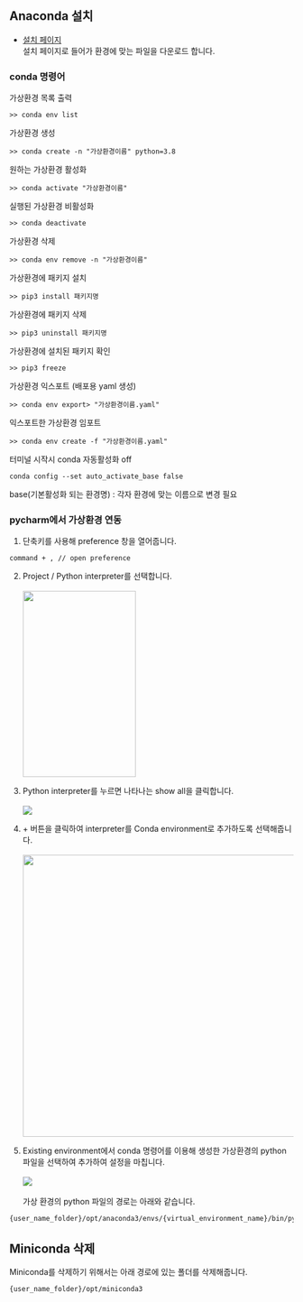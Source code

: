 ## Anaconda 설치
- [설치 페이지](https://www.anaconda.com/products/individual) <br />
설치 페이지로 들어가 환경에 맞는 파일을 다운로드 합니다. <br />

### conda 명령어

가상환경 목록 출력
```
>> conda env list
```

가상환경 생성
```
>> conda create -n "가상환경이름" python=3.8
``` 

원하는 가상환경 활성화
```
>> conda activate "가상환경이름"
``` 

실행된 가상환경 비활성화
```
>> conda deactivate
``` 

가상환경 삭제
```
>> conda env remove -n "가상환경이름"
``` 

가상환경에 패키지 설치
```
>> pip3 install 패키지명
``` 

가상환경에 패키지 삭제
```
>> pip3 uninstall 패키지명
``` 

가상환경에 설치된 패키지 확인
```
>> pip3 freeze
``` 

가상환경 익스포트 (배포용 yaml 생성)
```
>> conda env export> "가상환경이름.yaml"
``` 

익스포트한 가상환경 임포트
```
>> conda env create -f "가상환경이름.yaml" 
``` 

터미널 시작시 conda 자동활성화 off
```
conda config --set auto_activate_base false
``` 

base(기본활성화 되는 환경명) : 각자 환경에 맞는 이름으로 변경 필요

### pycharm에서 가상환경 연동

1. 단축키를 사용해 preference 창을 열어줍니다. <br />
```
command + , // open preference
```

2. Project / Python interpreter를 선택합니다. <br /> <br />
<img src='https://user-images.githubusercontent.com/56482682/151798474-f79ca963-b6e2-4546-a4e7-281fa23f8def.png' width='200' height='330'/> <br />

3. Python interpreter를 누르면 나타나는 show all을 클릭합니다. <br /> <br />
<img src='https://user-images.githubusercontent.com/56482682/151798554-61dc1401-cfca-454f-972a-8a22527b8126.png' /> <br />

4. \+ 버튼을 클릭하여 interpreter를 Conda environment로 추가하도록 선택해줍니다. <br /> <br />
<img src='https://user-images.githubusercontent.com/56482682/151798606-53e8c038-01b3-4830-b41f-c67d7f5f8665.png' width='500' height='500' /> <br />

5. Existing environment에서 conda 명령어를 이용해 생성한 가상환경의 python 파일을 선택하여 추가하여 설정을 마칩니다. <br /> <br />
<img src='https://user-images.githubusercontent.com/56482682/151798740-f5e1931c-c99c-4981-bb7c-3fe1af29b4db.png' /> <br /> <br />
가상 환경의 python 파일의 경로는 아래와 같습니다.
```
{user_name_folder}/opt/anaconda3/envs/{virtual_environment_name}/bin/python
```
## Miniconda 삭제
Miniconda를 삭제하기 위해서는 아래 경로에 있는 폴더를 삭제해줍니다.
```
{user_name_folder}/opt/miniconda3
```
